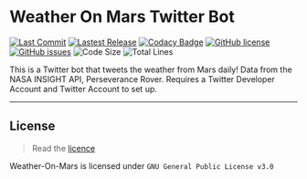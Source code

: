 # Weather On Mars Twitter Bot

[![Last Commit](https://img.shields.io/github/last-commit/Ryan-Huang1/Weather-On-Mars.svg)](https://github.com/Ryan-Huang1/Weather-On-Mars/commits/master) [![Lastest Release](https://img.shields.io/github/v/release/Ryan-Huang1/Emotional-Peary?color=green)](https://github.com/Ryan-Huang1/Emotional-Peary/releases) [![Codacy Badge](https://app.codacy.com/project/badge/Grade/4795f01c97fe4c94bb99368661e1332e)](https://www.codacy.com/gh/Ryan-Huang1/Weather-On-Mars/dashboard?utm_source=github.com&amp;utm_medium=referral&amp;utm_content=ryan-huang1/Weather-On-Mars&amp;utm_campaign=Badge_Grade) [![GitHub license](https://img.shields.io/github/license/ryan-huang1/Weather-On-Mars)](https://github.com/Ryan-Huang1/Weather-On-Mars/blob/master/LICENSE) [![GitHub issues](https://img.shields.io/github/issues/Ryan-Huang1/Weather-On-Mars)](https://github.com/Ryan-Huang1/Weather-On-Mars/issues) ![Code Size](https://img.shields.io/github/languages/code-size/Ryan-Huang1/Weather-On-Mars.svg) ![Total Lines](https://img.shields.io/tokei/lines/github/Ryan-Huang1/Weather-On-Mars.svg)

This is a Twitter bot that tweets the weather from Mars daily! Data from the NASA INSIGHT API, Perseverance Rover. Requires a Twitter Developer Account and Twitter Account to set up.

---

## License

> Read the [licence](/LICENSE)
>
Weather-On-Mars is licensed under `GNU General Public License v3.0`

